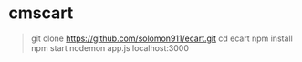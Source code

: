 # cmscart

> git clone https://github.com/solomon911/ecart.git
> cd ecart
> npm install
> npm start
> nodemon app.js
> localhost:3000
